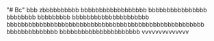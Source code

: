 "# Bc" 
  bbb
zbbbbbbbbbb
bbbbbbbbbbbbbbbbbb
bbbbbbbbbbbbbbbb
             bbbbbbbb
bbbbbbbbb
bbbbbbbbbbbbbbbbbbbbb
bbbbbbbbbbbbbbbbbbbbbbbbbbbbbbbbbbbbbbbbbbbbbbbbbbbbbb
bbbbbbbbbbbbbb
bbbbbbbbbbbbbbbbbbbbbb
vvvvvvvvvvvvvv
